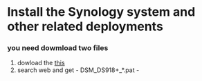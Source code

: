 # Install the Synology system and other related deployments

### you need dowmload two files

1. dowload the [this](https://github.com/pro1tocol/Project-configuration-manual-based-on-ProxmoxVE/blob/main/Synology/v1.04b.for.dms.6.2.1.synoboot-ds918.zip)
2. search web and get - DSM_DS918+_*.pat -
